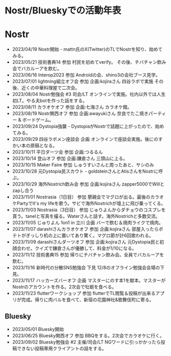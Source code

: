 # Nostr/Blueskyでの活動年表  
  
# Nostr  
  
- 2023/04/19 Nostr開始                 -       mattn氏のX(Twitter)のTLでNostrを知り、始めてみる。  
- 2023/05/21 技術書典14                参加    村民を初めてverify。 その後、チバチャン飲み会でバカルーアを飲む。  
- 2023/06/16 Interop2023               参加    Androidの会、shino3の会社ブース見学。  
- 2023/07/01 lightning組立オフ会       参加    企画:kojiraさん 四谷ラボで実施 その後、近くの中華料理屋で二次会。  
- 2023/08/04 Nostr勉強会 #3            司会/LT オンラインで実施。社内以外では人生初LT。やる夫botを作った話をする。  
- 2023/08/11 カラオケオフ              参加    企画:七海さん カラオケ館。  
- 2023/08/19 Nostr関西オフ             参加    企画:awayukiさん 奈良でたこ焼きパーティー & ボードゲーム。  
- 2023/09/24 Dystopia強襲              -       DystopiaがNostrで話題に上がったので、始めてみる。  
- 2023/09/29 四谷ラボメン座談会        企画    オンラインで座談会実施。後にのすかい本の原稿となる。  
- 2023/10/11 平日ダーツ会              参加    企画:つるるん  
- 2023/10/14 登山オフ                  参加    企画:鎌倉さん 三頭山に上る。  
- 2023/10/15 Maker Faire               参加    しゅうすいさんと周ったあと、サシのみ  
- 2023/10/28 元Dystopia民スカウト      -       goldsteinさんとAtisさんをNostrに呼ぶ。  
- 2023/10/29 海外Nostrich飲み会        参加    企画:kojiraさん zapper5000でWillとzapし合う  
- 2023/11/01 Nostrasia（1日目）        参加    懇親会でマグロが出る。最後のカラオケPartyでIt's my lifeを歌う。サビで海外Nostrichが壇上に飛び乗ってくる。  
- 2023/11/03 Nostrasia（3日目）        参加    じゅりよんからダチョウのコスプレを貰う。tanelと写真を撮る。Waterさんと話す。海外Nostrichと多数交流。  
- 2023/11/05 じゅりよん 1on1 in 立川   企画    バーで飲む＆焼肉ライクで焼肉。  
- 2023/11/07 darashiさんカラオケオフ   参加    企画:kojiraさん 部屋入ったらポテトがぎっしり机の上に置いてあり驚く。マグロ節が計6回歌われる。  
- 2023/11/09 darashiさんダーツオフ     参加    企画:kojiraさん 元Dystopia民と初顔合わせ。クイズで鎌倉さんが優勝して、料金が1/10になる。  
- 2023/11/12 技術書典15                参加    帰りにチバチャン飲み会。全員でバカルーアを飲む。  
- 2023/11/16 新時代の分散SNS勉強会     下見    12/8のオフライン勉強会会場の下見。  
- 2023/11/17 ハッカーズバーオフ        企画    マスターにのす本1を献本。マスターがNostrのアカウントを作る。2次会で牡蛎を食べる。  
- 2023/11/23 flutterワークショップ     参加    flutterでTL閲覧＆投稿が出来るアプリが完成。帰りに肉バルを食べて、新宿の花園神社&歌舞伎町に寄る。  
  
## Bluesky  
  
- 2023/05/01 Bluesky開始  
- 2023/06/25 Bluesky関西オフ  参加         BBQをする。2次会でカラオケに行く。  
- 2023/09/02 Bluesky勉強会 #2 主催/司会/LT NGワードに引っかかったら投稿できない投稿専用クライアントの話をする。   
